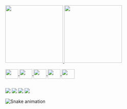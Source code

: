 <div> 
  <a href="https://github.com/xXAmaral">
  <img height="180em" src="https://github-readme-stats.vercel.app/api?username=xXAmaral&show_icons=true&theme=tokyonight" />
  <img height="180em" src="https://github-readme-stats.vercel.app/api/top-langs/?username=xXAmaral&layout=compact&theme=tokyonight" />
</div>

<div style="display: inline_block"><br>
  <img align="center" height="30" width="40" src="https://cdn.jsdelivr.net/gh/devicons/devicon/icons/react/react-original.svg" />
  <img align="center" height="30" width="40" src="https://cdn.jsdelivr.net/gh/devicons/devicon/icons/html5/html5-plain.svg" />
  <img align="center" height="30" width="40" src="https://cdn.jsdelivr.net/gh/devicons/devicon/icons/css3/css3-plain.svg" />
  <img align="center" height="30" width="40" src="https://cdn.jsdelivr.net/gh/devicons/devicon/icons/php/php-plain.svg" />
  <img align="center" height="30" width="40" src="https://cdn.jsdelivr.net/gh/devicons/devicon/icons/javascript/javascript-plain.svg" />
</div>

##

<div> 
   <a href="https://www.linkedin.com/in/amaralgu/" target="_blank"><img src="https://img.shields.io/badge/LinkedIn-0077B5?style=for-the-badge&logo=linkedin&logoColor=white"></a>
   <a href="https://img.shields.io/badge/WebWhatsApp-55984231488?style=for-the-badge&logo=whatsapp&logoColor=white"></a>
   <a href="https://www.instagram.com/amaral_trll" target="_blank"><img src="https://img.shields.io/badge/Instagram-E4405F?style=for-the-badge&logo=instagram&logoColor=white"></a>
   <a href="https://web.whatsapp.com/55984231488" target="_blank"><img src="https://img.shields.io/badge/WhatsApp-25D366?style=for-the-badge&logo=whatsapp&logoColor=white"></a>
   <a href="mailto:amaral.gustavo281@gmail.com" target="_blank"><img src="https://img.shields.io/badge/Gmail-D14836?style=for-the-badge&logo=gmail&logoColor=white"></a>
  
  ![Snake animation](https://github.com/xXAmaral/xXAmaral/blob/output/github-contribution-grid-snake.svg)
  
</div>
